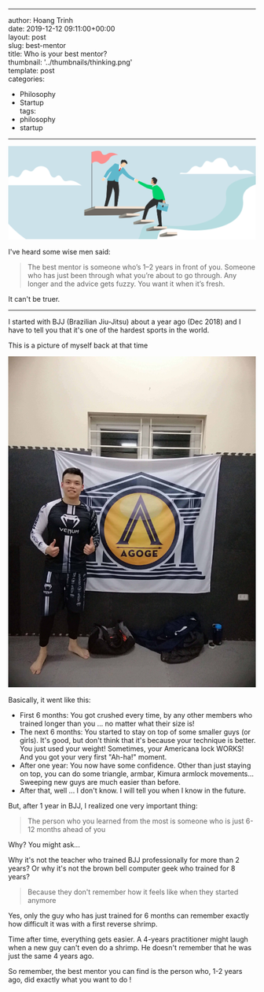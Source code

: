 
---  
author: Hoang Trinh  
date: 2019-12-12 09:11:00+00:00  
layout: post  
slug: best-mentor  
title: Who is your best mentor?  
thumbnail: '../thumbnails/thinking.png'  
template: post  
categories:  
 - Philosophy  
 - Startup  
tags:  
 - philosophy  
 - startup  
---  
  
![Best mentor](../images/bestMentor.png)  
  
I've heard some wise men said:  
  
> The best mentor is someone who’s 1–2 years in front of you. Someone who has just been through what you’re about to go through. Any longer and the advice gets fuzzy. You want it when it’s fresh.  
  
It can't be truer.  
  
---  
  
I started with BJJ (Brazilian Jiu-Jitsu) about a year ago (Dec 2018) and I have to tell you that it's one of the hardest sports in the world.  
  
This is a picture of myself back at that time  
  
![Me at Agoge](../images/meAtAgoge.jpg)  
  
Basically, it went like this:  
  
- First 6 months: You got crushed every time, by any other members who trained longer than you ... no matter what their size is!  
- The next 6 months: You started to stay on top of some smaller guys (or girls). It's good, but don't think that it's because your technique is better. You just used your weight! Sometimes, your Americana lock WORKS! And you got your very first "Ah-ha!" moment.  
- After one year: You now have some confidence. Other than just staying on top, you can do some triangle, armbar, Kimura armlock movements... Sweeping new guys are much easier than before.   
- After that, well ... I don't know. I will tell you when I know in the future.  
  
But, after 1 year in BJJ, I realized one very important thing:  
  
> The person who you learned from the most is someone who is just 6-12 months ahead of you

Why? You might ask...

Why it's not the teacher who trained BJJ professionally for more than 2 years? Or why it's not the brown bell computer geek who trained for 8 years?

> Because they don't remember how it feels like when they started anymore

Yes, only the guy who has just trained for 6 months can remember exactly how difficult it was with a first reverse shrimp.

Time after time, everything gets easier. A 4-years practitioner might laugh when a new guy can't even do a shrimp. He doesn't remember that he was just the same 4 years ago.

So remember, the best mentor you can find is the person who, 1-2 years ago,  did exactly what you want to do !
